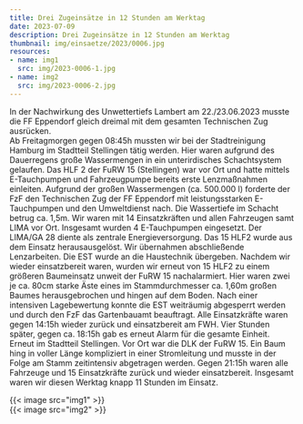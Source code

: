 ```yaml
---
title: Drei Zugeinsätze in 12 Stunden am Werktag
date: 2023-07-09
description: Drei Zugeinsätze in 12 Stunden am Werktag
thumbnail: img/einsaetze/2023/0006.jpg
resources:
- name: img1
  src: img/2023-0006-1.jpg
- name: img2
  src: img/2023-0006-2.jpg
---
```


In der Nachwirkung des Unwettertiefs Lambert am 22./23.06.2023 musste die FF Eppendorf gleich dreimal mit dem gesamten Technischen Zug ausrücken.  
Ab Freitagmorgen gegen 08:45h mussten wir bei der Stadtreinigung Hamburg im Stadtteil Stellingen tätig werden. Hier waren aufgrund des Dauerregens große Wassermengen in ein unterirdisches Schachtsystem gelaufen. 
Das HLF 2 der FuRW 15 (Stellingen) war vor Ort und hatte mittels E-Tauchpumpen und Fahrzeugpumpe bereits erste Lenzmaßnahmen einleiten. 
Aufgrund der großen Wassermengen (ca. 500.000 l) forderte der FzF den Technischen Zug der FF Eppendorf mit leistungsstarken E-Tauchpumpen und den Umweltdienst nach. Die Wassertiefe im Schacht betrug ca. 1,5m. Wir waren mit 14 Einsatzkräften und allen Fahrzeugen samt LIMA vor Ort.
Insgesamt wurden 4 E-Tauchpumpen eingesetzt. Der LIMA/GA 28 diente als zentrale Energieversorgung. Das 15 HLF2 wurde aus dem Einsatz herausausgelöst. 
Wir übernahmen abschließende Lenzarbeiten. Die EST wurde an die Haustechnik übergeben.
Nachdem wir wieder einsatzbereit waren, wurden wir erneut von 15 HLF2 zu einem größeren Baumeinsatz unweit der FuRW 15 nachalarmiert.
Hier waren zwei je ca. 80cm starke Äste eines im Stammdurchmesser ca. 1,60m großen Baumes herausgebrochen und hingen auf dem Boden. Nach einer intensiven Lagebewertung konnte die EST weiträumig abgesperrt werden und durch den FzF das Gartenbauamt beauftragt. Alle Einsatzkräfte waren gegen 14:15h wieder zurück und einsatzbereit am FWH.
Vier Stunden später, gegen ca. 18:15h gab es erneut Alarm für die gesamte Einheit. Erneut im Stadtteil Stellingen. Vor Ort war die DLK der FuRW 15. Ein Baum hing in voller Länge kompliziert in einer Stromleitung und musste in der Folge am Stamm zeitintensiv abgetragen werden.
Gegen 21:15h waren alle Fahrzeuge und 15 Einsatzkräfte zurück und wieder einsatzbereit. Insgesamt waren wir diesen Werktag knapp 11 Stunden im Einsatz.

{{< image src="img1" >}}  
{{< image src="img2" >}}  
